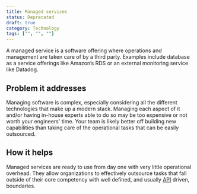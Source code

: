 ```yaml
---
title: Managed services
status: Deprecated
draft: true
category: Technology
tags: ["", "", ""]
---
```



A managed service is a software offering where operations and management are taken care of by a third party. 
Examples include database as a service offerings like Amazon’s RDS or an external monitoring service like Datadog.

## Problem it addresses

Managing software is complex, especially considering all the different technologies that make up a modern stack. 
Managing each aspect of it and/or having in-house experts able to do so may be too expensive or not worth your engineers' time. 
Your team is likely better off building new capabilities than taking care of the operational tasks that can be easily outsourced.

## How it helps

Managed services are ready to use from day one with very little operational overhead. 
They allow organizations to effectively outsource tasks that fall outside of their core competency 
with well defined, and usually [API](/application-programming-interface/) driven, boundaries.
